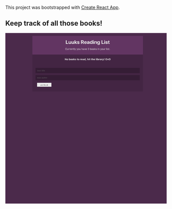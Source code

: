 This project was bootstrapped with [Create React App](https://github.com/facebook/create-react-app).

## Keep track of all those books!
![Image](/Reading_List.png?raw=true)
